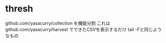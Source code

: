 # thresh
github.com/yasacurry/collection を機能分割
これは github.com/yasacurry/harvest でできたCSVを表示するだけ
tail -Fと同じようなもの